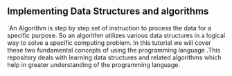 ## Implementing Data Structures and algorithms

`An Algorithm is step by step set of instruction to process the data for a specific purpose. So an algorithm utilizes various data structures in a logical way to solve a specific computing problem. In this tutorial we will cover these two fundamental concepts of  using the  programming language .This repository deals with learning data structures and related algorithms which help in greater understanding of the programming language.
